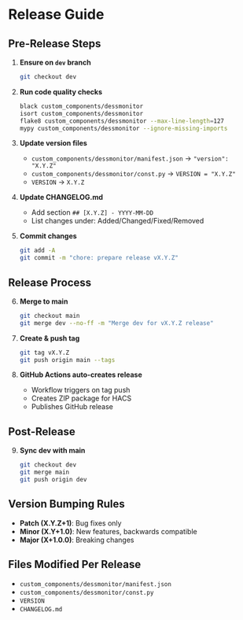# Release Guide

## Pre-Release Steps

1. **Ensure on `dev` branch**
   ```bash
   git checkout dev
   ```

2. **Run code quality checks**
   ```bash
   black custom_components/dessmonitor
   isort custom_components/dessmonitor
   flake8 custom_components/dessmonitor --max-line-length=127
   mypy custom_components/dessmonitor --ignore-missing-imports
   ```

3. **Update version files**
   - `custom_components/dessmonitor/manifest.json` → `"version": "X.Y.Z"`
   - `custom_components/dessmonitor/const.py` → `VERSION = "X.Y.Z"`
   - `VERSION` → `X.Y.Z`

4. **Update CHANGELOG.md**
   - Add section `## [X.Y.Z] - YYYY-MM-DD`
   - List changes under: Added/Changed/Fixed/Removed

5. **Commit changes**
   ```bash
   git add -A
   git commit -m "chore: prepare release vX.Y.Z"
   ```

## Release Process

6. **Merge to main**
   ```bash
   git checkout main
   git merge dev --no-ff -m "Merge dev for vX.Y.Z release"
   ```

7. **Create & push tag**
   ```bash
   git tag vX.Y.Z
   git push origin main --tags
   ```

8. **GitHub Actions auto-creates release**
   - Workflow triggers on tag push
   - Creates ZIP package for HACS
   - Publishes GitHub release

## Post-Release

9. **Sync dev with main**
   ```bash
   git checkout dev
   git merge main
   git push origin dev
   ```

## Version Bumping Rules
- **Patch (X.Y.Z+1)**: Bug fixes only
- **Minor (X.Y+1.0)**: New features, backwards compatible
- **Major (X+1.0.0)**: Breaking changes

## Files Modified Per Release
- `custom_components/dessmonitor/manifest.json`
- `custom_components/dessmonitor/const.py`
- `VERSION`
- `CHANGELOG.md`